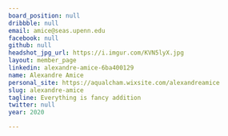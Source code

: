 ```yaml
---
board_position: null
dribbble: null
email: amice@seas.upenn.edu
facebook: null
github: null
headshot_jpg_url: https://i.imgur.com/KVN5lyX.jpg
layout: member_page
linkedin: alexandre-amice-6ba400129
name: Alexandre Amice
personal_site: https://aqualcham.wixsite.com/alexandreamice
slug: alexandre-amice
tagline: Everything is fancy addition
twitter: null
year: 2020

---
```

